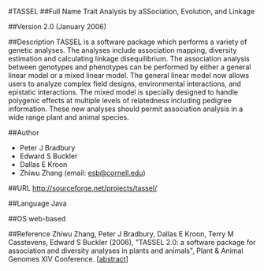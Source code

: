 #TASSEL
##Full Name
Trait Analysis by aSSociation, Evolution, and Linkage

##Version
2.0 (January 2006)

##Description
TASSEL is a software package which performs a variety of genetic analyses. The analyses include association mapping, diversity estimation and calculating linkage disequilibrium. The association analysis between genotypes and phenotypes can be performed by either a general linear model or a mixed linear model. The general linear model now allows users to analyze complex field designs, environmental interactions, and epistatic interactions. The mixed model is specially designed to handle polygenic effects at multiple levels of relatedness including pedigree information. These new analyses should permit association analysis in a wide range plant and animal species.

##Author
* Peter J Bradbury
* Edward S Buckler
* Dallas E Kroon
* Zhiwu Zhang (email: esb@cornell.edu)

##URL
http://sourceforge.net/projects/tassel/

##Language
Java

##OS
web-based

##Reference
Zhiwu Zhang, Peter J Bradbury, Dallas E Kroon, Terry M Casstevens, Edward S Buckler (2006), "TASSEL 2.0: a software package for association and diversity analyses in plants and animals", Plant & Animal Genomes XIV Conference. [[abstract](http://www.intl-pag.org/14/abstracts/PAG14_C012.html)]

